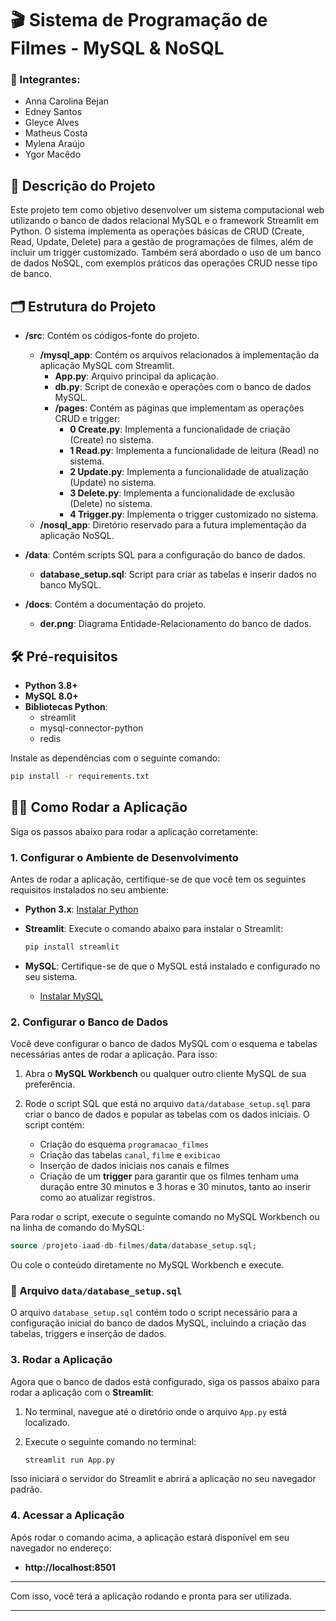 # 🎬 Sistema de Programação de Filmes - MySQL & NoSQL 

### 👥 Integrantes:
- Anna Carolina Bejan
- Edney Santos
- Gleyce Alves
- Matheus Costa
- Mylena Araújo
- Ygor Macêdo

## 📝 Descrição do Projeto

Este projeto tem como objetivo desenvolver um sistema computacional web utilizando o banco de dados relacional MySQL e o framework Streamlit em Python. O sistema implementa as operações básicas de CRUD (Create, Read, Update, Delete) para a gestão de programações de filmes, além de incluir um trigger customizado. Também será abordado o uso de um banco de dados NoSQL, com exemplos práticos das operações CRUD nesse tipo de banco.

## 🗂️ Estrutura do Projeto

- **/src**: Contém os códigos-fonte do projeto.
  - **/mysql_app**: Contém os arquivos relacionados à implementação da aplicação MySQL com Streamlit.
    - **App.py**: Arquivo principal da aplicação.
    - **db.py**: Script de conexão e operações com o banco de dados MySQL.
    - **/pages**: Contém as páginas que implementam as operações CRUD e trigger:
      - **0 Create.py**: Implementa a funcionalidade de criação (Create) no sistema.
      - **1 Read.py**: Implementa a funcionalidade de leitura (Read) no sistema.
      - **2 Update.py**: Implementa a funcionalidade de atualização (Update) no sistema.
      - **3 Delete.py**: Implementa a funcionalidade de exclusão (Delete) no sistema.
      - **4 Trigger.py**: Implementa o trigger customizado no sistema.
  - **/nosql_app**: Diretório reservado para a futura implementação da aplicação NoSQL.

- **/data**: Contém scripts SQL para a configuração do banco de dados.
  - **database_setup.sql**: Script para criar as tabelas e inserir dados no banco MySQL.

- **/docs**: Contém a documentação do projeto.
  - **der.png**: Diagrama Entidade-Relacionamento do banco de dados.

## 🛠️ Pré-requisitos

- **Python 3.8+**
- **MySQL 8.0+**
- **Bibliotecas Python**:
  - streamlit
  - mysql-connector-python
  - redis

Instale as dependências com o seguinte comando:

```bash
pip install -r requirements.txt
```

## 🏃‍♂️ Como Rodar a Aplicação

Siga os passos abaixo para rodar a aplicação corretamente:

### 1. Configurar o Ambiente de Desenvolvimento

Antes de rodar a aplicação, certifique-se de que você tem os seguintes requisitos instalados no seu ambiente:

- **Python 3.x**: [Instalar Python](https://www.python.org/downloads/)
- **Streamlit**: Execute o comando abaixo para instalar o Streamlit:
  
  ```bash
  pip install streamlit
  ```

- **MySQL**: Certifique-se de que o MySQL está instalado e configurado no seu sistema.
  
  - [Instalar MySQL](https://dev.mysql.com/downloads/installer/)

### 2. Configurar o Banco de Dados

Você deve configurar o banco de dados MySQL com o esquema e tabelas necessárias antes de rodar a aplicação. Para isso:

1. Abra o **MySQL Workbench** ou qualquer outro cliente MySQL de sua preferência.
2. Rode o script SQL que está no arquivo `data/database_setup.sql` para criar o banco de dados e popular as tabelas com os dados iniciais. O script contém:

   - Criação do esquema `programacao_filmes`
   - Criação das tabelas `canal`, `filme` e `exibicao`
   - Inserção de dados iniciais nos canais e filmes
   - Criação de um **trigger** para garantir que os filmes tenham uma duração entre 30 minutos e 3 horas e 30 minutos, tanto ao inserir como ao atualizar registros.

Para rodar o script, execute o seguinte comando no MySQL Workbench ou na linha de comando do MySQL:

```sql
source /projeto-iaad-db-filmes/data/database_setup.sql;
```

Ou cole o conteúdo diretamente no MySQL Workbench e execute.

### 📜 Arquivo `data/database_setup.sql`

O arquivo `database_setup.sql` contém todo o script necessário para a configuração inicial do banco de dados MySQL, incluindo a criação das tabelas, triggers e inserção de dados. 

### 3. Rodar a Aplicação

Agora que o banco de dados está configurado, siga os passos abaixo para rodar a aplicação com o **Streamlit**:

1. No terminal, navegue até o diretório onde o arquivo `App.py` está localizado.

2. Execute o seguinte comando no terminal:

    ```bash
    streamlit run App.py
    ```

Isso iniciará o servidor do Streamlit e abrirá a aplicação no seu navegador padrão.

### 4. Acessar a Aplicação

Após rodar o comando acima, a aplicação estará disponível em seu navegador no endereço:

- **http://localhost:8501**

---

Com isso, você terá a aplicação rodando e pronta para ser utilizada.

---

